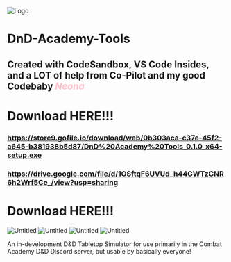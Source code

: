 <head>
  <!-- Basic metadata -->
  <meta charset="UTF-8">
  <meta name="viewport" content="width=device-width, initial-scale=1.0">
  
  <!-- Open Graph data for Discord and other social platforms -->
  <meta property="og:title" content="Easy Academy Tools: VR Simulator" />
  <meta property="og:description" content="A cool tool for cool brats to run D&D on forum and Discord just a little easier." />
  <meta property="og:image" content="https://github.com/user-attachments/assets/b7cd1284-2093-4bf4-a13f-e1eec7593e3c" />
  <meta property="og:url" content="https://owlcan.github.io/DnD-Academy-Tools" />
  
  <title>My GitHub Pages Site</title>
</head>



![Logo](https://github.com/user-attachments/assets/b7cd1284-2093-4bf4-a13f-e1eec7593e3c)
# DnD-Academy-Tools
## Created with CodeSandbox, VS Code Insides, and a LOT of help from Co-Pilot and my good Codebaby <font color="pink">**_Neona_**</font>
>
# Download HERE!!!
### https://store9.gofile.io/download/web/0b303aca-c37e-45f2-a645-b381938b5d87/DnD%20Academy%20Tools_0.1.0_x64-setup.exe
>
### https://drive.google.com/file/d/1OSftqF6UVUd_h44GWTzCNR6h2Wrf5Ce_/view?usp=sharing
# Download HERE!!!

![Untitled](https://github.com/user-attachments/assets/ae86611b-49e4-4be0-99bc-854936448ebb)
![Untitled](https://github.com/user-attachments/assets/5e3dfb60-b6f7-412d-bd0b-0b5612c7a0cd)
![Untitled](https://github.com/user-attachments/assets/0fe1cbf5-8898-4c7b-b6ab-578b0fefc4c8)
![Untitled](https://github.com/user-attachments/assets/cade86a9-46cc-424d-a765-89e913f37932)



An in-development D&D Tabletop Simulator for use primarily in the Combat Academy D&D Discord server, but usable by basically everyone!
